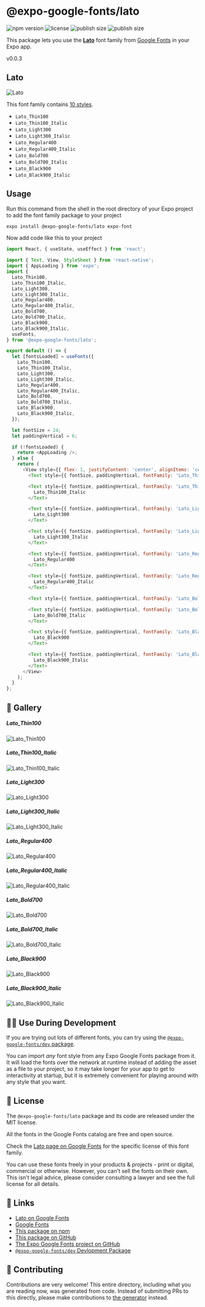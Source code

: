 # @expo-google-fonts/lato

![npm version](https://flat.badgen.net/npm/v/@expo-google-fonts/lato)
![license](https://flat.badgen.net/github/license/expo/google-fonts)
![publish size](https://flat.badgen.net/packagephobia/install/@expo-google-fonts/lato)
![publish size](https://flat.badgen.net/packagephobia/publish/@expo-google-fonts/lato)

This package lets you use the [**Lato**](https://fonts.google.com/specimen/Lato) font family from [Google Fonts](https://fonts.google.com/) in your Expo app.

v0.0.3

## Lato

![Lato](./font-family.png)

This font family contains [10 styles](#-gallery).

- `Lato_Thin100`
- `Lato_Thin100_Italic`
- `Lato_Light300`
- `Lato_Light300_Italic`
- `Lato_Regular400`
- `Lato_Regular400_Italic`
- `Lato_Bold700`
- `Lato_Bold700_Italic`
- `Lato_Black900`
- `Lato_Black900_Italic`

## Usage

Run this command from the shell in the root directory of your Expo project to add the font family package to your project
```sh
expo install @expo-google-fonts/lato expo-font
```

Now add code like this to your project
```js
import React, { useState, useEffect } from 'react';

import { Text, View, StyleSheet } from 'react-native';
import { AppLoading } from 'expo';
import {
  Lato_Thin100,
  Lato_Thin100_Italic,
  Lato_Light300,
  Lato_Light300_Italic,
  Lato_Regular400,
  Lato_Regular400_Italic,
  Lato_Bold700,
  Lato_Bold700_Italic,
  Lato_Black900,
  Lato_Black900_Italic,
  useFonts,
} from '@expo-google-fonts/lato';

export default () => {
  let [fontsLoaded] = useFonts({
    Lato_Thin100,
    Lato_Thin100_Italic,
    Lato_Light300,
    Lato_Light300_Italic,
    Lato_Regular400,
    Lato_Regular400_Italic,
    Lato_Bold700,
    Lato_Bold700_Italic,
    Lato_Black900,
    Lato_Black900_Italic,
  });

  let fontSize = 24;
  let paddingVertical = 6;

  if (!fontsLoaded) {
    return <AppLoading />;
  } else {
    return (
      <View style={{ flex: 1, justifyContent: 'center', alignItems: 'center' }}>
        <Text style={{ fontSize, paddingVertical, fontFamily: 'Lato_Thin100' }}>Lato_Thin100</Text>

        <Text style={{ fontSize, paddingVertical, fontFamily: 'Lato_Thin100_Italic' }}>
          Lato_Thin100_Italic
        </Text>

        <Text style={{ fontSize, paddingVertical, fontFamily: 'Lato_Light300' }}>
          Lato_Light300
        </Text>

        <Text style={{ fontSize, paddingVertical, fontFamily: 'Lato_Light300_Italic' }}>
          Lato_Light300_Italic
        </Text>

        <Text style={{ fontSize, paddingVertical, fontFamily: 'Lato_Regular400' }}>
          Lato_Regular400
        </Text>

        <Text style={{ fontSize, paddingVertical, fontFamily: 'Lato_Regular400_Italic' }}>
          Lato_Regular400_Italic
        </Text>

        <Text style={{ fontSize, paddingVertical, fontFamily: 'Lato_Bold700' }}>Lato_Bold700</Text>

        <Text style={{ fontSize, paddingVertical, fontFamily: 'Lato_Bold700_Italic' }}>
          Lato_Bold700_Italic
        </Text>

        <Text style={{ fontSize, paddingVertical, fontFamily: 'Lato_Black900' }}>
          Lato_Black900
        </Text>

        <Text style={{ fontSize, paddingVertical, fontFamily: 'Lato_Black900_Italic' }}>
          Lato_Black900_Italic
        </Text>
      </View>
    );
  }
};

```

## 🔡 Gallery

##### Lato_Thin100
![Lato_Thin100](./2e734a39ad0b4a1dffd327f552cce678e867791007200be49b6a93a6c7c71b27.ttf.png)

##### Lato_Thin100_Italic
![Lato_Thin100_Italic](./00d4076b836620336e608f16588994045e53f8aca14d9e430205db56649a8a55.ttf.png)

##### Lato_Light300
![Lato_Light300](./9b25850654f3dd59daf526a3d63dcca1c435e231c9fa2dd949ccde9cea994366.ttf.png)

##### Lato_Light300_Italic
![Lato_Light300_Italic](./4cf23877950718d8775e526ee06380072a1bba6692d47bb5fb623fefb650b74b.ttf.png)

##### Lato_Regular400
![Lato_Regular400](./a649aaf21573a59079c46db19314fd95648f531e610fa932101f2705616b2882.ttf.png)

##### Lato_Regular400_Italic
![Lato_Regular400_Italic](./484dd58cc095656f129f756067ede55183de20d70a6260c22ac747ed583672d6.ttf.png)

##### Lato_Bold700
![Lato_Bold700](./407592da08cb1f6060fbc69262ad33edd0b61ec9160521455eca8f726bbd4353.ttf.png)

##### Lato_Bold700_Italic
![Lato_Bold700_Italic](./6449b474d050304983a9431099406936e7f6978e22025a4a5ff8533871529bba.ttf.png)

##### Lato_Black900
![Lato_Black900](./abae7ec6de16f8108f1a3e1e3dc9edf11c5903ab89b3513821f4e079a51ae175.ttf.png)

##### Lato_Black900_Italic
![Lato_Black900_Italic](./60407472b091a98e26c61f47900329eb3f971651fa76edc26d9f32f87e27f13f.ttf.png)


## 👩‍💻 Use During Development

If you are trying out lots of different fonts, you can try using the [`@expo-google-fonts/dev` package](https://github.com/expo/google-fonts/tree/master/font-packages/dev#readme).

You can import *any* font style from any Expo Google Fonts package from it. It will load the fonts
over the network at runtime instead of adding the asset as a file to your project, so it may take longer
for your app to get to interactivity at startup, but it is extremely convenient
for playing around with any style that you want.

## 📖 License

The `@expo-google-fonts/lato` package and its code are released under the MIT license.

All the fonts in the Google Fonts catalog are free and open source.

Check the [Lato page on Google Fonts](https://fonts.google.com/specimen/Lato) for the specific license of this font family.

You can use these fonts freely in your products & projects - print or digital, commercial or otherwise. However, you can't sell the fonts on their own. This isn't legal advice, please consider consulting a lawyer and see the full license for all details.

## 🔗 Links

- [Lato on Google Fonts](https://fonts.google.com/specimen/Lato)
- [Google Fonts](https://fonts.google.com/)
- [This package on npm](https://www.npmjs.com/package/@expo-google-fonts/lato)
- [This package on GitHub](https://github.com/expo/google-fonts/tree/master/font-packages/lato)
- [The Expo Google Fonts project on GitHub](https://github.com/expo/google-fonts)
- [`@expo-google-fonts/dev` Devlopment Package](https://github.com/expo/google-fonts/tree/master/font-packages/dev)


## 🤝 Contributing

Contributions are very welcome! This entire directory, including what you are reading now, was generated from code. Instead of submitting PRs to this directly, please make contributions to [the generator](https://github.com/expo/google-fonts/tree/master/packages/generator) instead.

